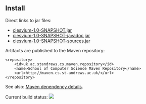 ## Install

Direct links to jar files:

* [ciesvium-1.0-SNAPSHOT.jar](ciesvium-1.0-SNAPSHOT.jar)
* [ciesvium-1.0-SNAPSHOT-javadoc.jar](ciesvium-1.0-SNAPSHOT-javadoc.jar)
* [ciesvium-1.0-SNAPSHOT-sources.jar](ciesvium-1.0-SNAPSHOT-sources.jar)

Artifacts are published to the Maven repository:

    <repository>
        <id>uk.ac.standrews.cs.maven.repository</id>
        <name>School of Computer Science Maven Repository</name>
        <url>http://maven.cs.st-andrews.ac.uk/</url>
    </repository>

See also: [Maven dependency details](dependency-info.html).

Current build status: <img src="https://beast.cs.st-andrews.ac.uk/teamcity/app/rest/builds/buildType:(id:Ciesvium_Base)/statusIcon"/>
